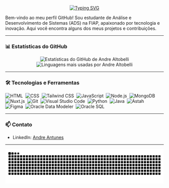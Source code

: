 <div align="center">
  <a href="https://git.io/typing-svg">
    <img src="https://readme-typing-svg.demolab.com?font=Fira+Code&weight=500&size=22&pause=1000&color=0366d6&center=true&vCenter=true&random=false&width=524&lines=%E2%8A%B9+Olá,+meu+nome+é+André+Antunes!+%CB%99%E1%B5%95%CB%99+%E2%8A%B9+" alt="Typing SVG">
  </a>
</div>

Bem-vindo ao meu perfil GitHub! Sou estudante de Análise e Desenvolvimento de Sistemas (ADS) na FIAP, apaixonado por tecnologia e inovação. Aqui você encontra alguns dos meus projetos e contribuições.

---

### 📊 Estatísticas do GitHub
<div align="center">
  <img height="180em" src="https://github-readme-stats.vercel.app/api?username=andrealtobelli&show_icons=true&title_color=0366d6&text_color=ffffff&icon_color=0366d6&bg_color=000000&cache_seconds=1000" alt="Estatísticas do GitHub de Andre Altobelli"/>
  <img height="180em" src="https://github-readme-stats.vercel.app/api/top-langs/?username=andrealtobelli&layout=compact&title_color=0366d6&text_color=ffffff&bg_color=000000&cache_seconds=2300" alt="Linguagens mais usadas por Andre Altobelli"/>
</div>

---

### 🛠️ Tecnologias e Ferramentas
![HTML](https://img.shields.io/badge/-HTML-000?style=flat&logo=html5)&nbsp;
![CSS](https://img.shields.io/badge/-CSS-000?style=flat&logo=css3)&nbsp;
![Tailwind CSS](https://img.shields.io/badge/-Tailwind%20CSS-000?style=flat&logo=tailwind-css)&nbsp;
![JavaScript](https://img.shields.io/badge/-JavaScript-000?style=flat&logo=javascript)&nbsp;
![Node.js](https://img.shields.io/badge/-Node.js-000?style=flat&logo=node.js)&nbsp;
![MongoDB](https://img.shields.io/badge/-MongoDB-000?style=flat&logo=mongodb)&nbsp;
![Nuxt.js](https://img.shields.io/badge/-Nuxt.js-000?style=flat&logo=nuxt.js)&nbsp;
![Git](https://img.shields.io/badge/-Git-000?style=flat&logo=git)&nbsp;
![Visual Studio Code](https://img.shields.io/badge/-VS%20Code-000?style=flat&logo=visual-studio-code)&nbsp;
![Python](https://img.shields.io/badge/-Python-000?style=flat&logo=python)&nbsp;
![Java](https://img.shields.io/badge/-Java-000?style=flat&logo=java)&nbsp;
![Astah](https://img.shields.io/badge/-Astah-000?style=flat&logo=astah)&nbsp;
![Figma](https://img.shields.io/badge/-Figma-000?style=flat&logo=figma)&nbsp;
![Oracle Data Modeler](https://img.shields.io/badge/-Oracle%20Data%20Modeler-000?style=flat&logo=oracle)&nbsp;
![Oracle SQL](https://img.shields.io/badge/-Oracle%20SQL-000?style=flat&logo=oracle)&nbsp;




---

### 📫 Contato
- LinkedIn: [Andre Antunes](https://www.linkedin.com/in/andr%C3%A9-altobelli-antunes-99377425b/)


---

<picture align="center">
  <source media="(prefers-color-scheme: dark)" srcset="https://raw.githubusercontent.com/andrealtobelli/andrealtobelli/output/github-contribution-grid-snake-dark.svg">
  <source media="(prefers-color-scheme: light)" srcset="https://raw.githubusercontent.com/andrealtobelli/andrealtobelli/output/github-contribution-grid-snake-dark.svg">
  <img align="center" alt="github contribution grid snake animation" src="https://raw.githubusercontent.com/andrealtobelli/andrealtobelli/output/github-contribution-grid-snake.svg">
</picture>


